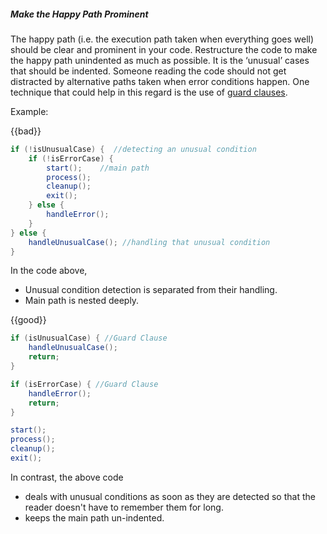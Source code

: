 <div id="title">

##### Make the Happy Path Prominent

</div>

<div id="body">

The happy path (i.e. the execution path taken when everything goes well) should be clear and prominent in your code. Restructure the code to make the happy path unindented as much as possible. It is the ‘unusual’ cases that should be indented. Someone reading the code should not get distracted by alternative paths taken when error conditions happen. One technique that could help in this regard is the use of [guard clauses](http://wiki.c2.com/?GuardClause).

<tip-box>

Example:

{{bad}}
```java
if (!isUnusualCase) {  //detecting an unusual condition
    if (!isErrorCase) {
        start();    //main path
        process();
        cleanup();
        exit();
    } else {
        handleError();
    }
} else {
    handleUnusualCase(); //handling that unusual condition
}
```
In the code above,
* Unusual condition detection is separated from their handling.
* Main path is nested deeply.

{{good}}
```java
if (isUnusualCase) { //Guard Clause
    handleUnusualCase();
    return;
}

if (isErrorCase) { //Guard Clause
    handleError();
    return;
}

start();
process();
cleanup();
exit();
```
In contrast, the above code
* deals with unusual conditions as soon as they are detected so that the reader doesn't have to remember them for long.
* keeps the main path un-indented.

</tip-box>


</div>

<div id="extras">
</div>
